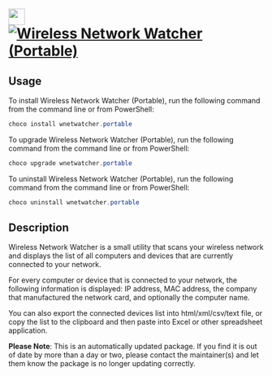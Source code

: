 ﻿# <img src="https://cdn.jsdelivr.net/gh/mkevenaar/chocolatey-packages@72d4273ca59988b456ffc543827642170797aeef/icons/wnetwatcher.png" width="32" height="32"/> [![Wireless Network Watcher (Portable)](https://img.shields.io/chocolatey/v/wnetwatcher.portable.svg?label=Wireless+Network+Watcher+(Portable))](https://chocolatey.org/packages/wnetwatcher.portable)

## Usage
To install Wireless Network Watcher (Portable), run the following command from the command line or from PowerShell:
```powershell
choco install wnetwatcher.portable
```

To upgrade Wireless Network Watcher (Portable), run the following command from the command line or from PowerShell:
```powershell
choco upgrade wnetwatcher.portable
```

To uninstall Wireless Network Watcher (Portable), run the following command from the command line or from PowerShell:
```powershell
choco uninstall wnetwatcher.portable
```

## Description
Wireless Network Watcher is a small utility that scans your wireless network and displays the list of all computers and devices that are currently connected to your network.

For every computer or device that is connected to your network, the following information is displayed: IP address, MAC address, the company that manufactured the network card, and optionally the computer name.

You can also export the connected devices list into html/xml/csv/text file, or copy the list to the clipboard and then paste into Excel or other spreadsheet application.

**Please Note**: This is an automatically updated package. If you find it is
out of date by more than a day or two, please contact the maintainer(s) and
let them know the package is no longer updating correctly.

